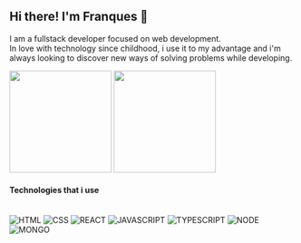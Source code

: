 ## Hi there! I'm Franques 👋

I am a fullstack developer focused on web development. <br/>
In love with technology since childhood, i use it to my advantage and i'm always looking to discover new ways of solving problems while developing.

<img height="180em" src="https://github-readme-stats.vercel.app/api?username=franquesg3&show_icons=true&theme=dracula"/>
<img height="180em" src="https://github-readme-stats.vercel.app/api/top-langs/?username=franquesg3&layout=compact&theme=dracula"/>

#### Technologies that i use

<div style="display: inline_block"><br/>
    <img alt="HTML" src="https://img.shields.io/badge/HTML5-E34F26?style=for-the-badge&logo=html5&logoColor=white"/>
    <img alt="CSS" src="	https://img.shields.io/badge/CSS3-1572B6?style=for-the-badge&logo=css3&logoColor=white"/>
    <img alt="REACT" src="https://img.shields.io/badge/React-20232A?style=for-the-badge&logo=react&logoColor=61DAFB"/>
    <img alt="JAVASCRIPT" src="https://img.shields.io/badge/JavaScript-F7DF1E?style=for-the-badge&logo=javascript&logoColor=black"/>
    <img alt="TYPESCRIPT" src="https://img.shields.io/badge/TypeScript-007ACC?style=for-the-badge&logo=typescript&logoColor=white"/>
    <img alt="NODE" src="https://img.shields.io/badge/Node.js-43853D?style=for-the-badge&logo=node.js&logoColor=white"/>
    <img alt="MONGO" src="https://img.shields.io/badge/MongoDB-4EA94B?style=for-the-badge&logo=mongodb&logoColor=white"/>
</div><br/>
